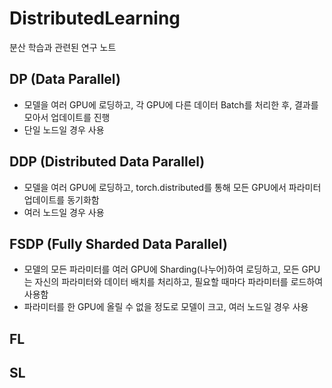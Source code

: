 # DistributedLearning
분산 학습과 관련된 연구 노트



## DP (Data Parallel)
- 모델을 여러 GPU에 로딩하고, 각 GPU에 다른 데이터 Batch를 처리한 후, 결과를 모아서 업데이트를 진행
- 단일 노드일 경우 사용


## DDP (Distributed Data Parallel)
- 모델을 여러 GPU에 로딩하고, torch.distributed를 통해 모든 GPU에서 파라미터 업데이트를 동기화함
- 여러 노드일 경우 사용


## FSDP (Fully Sharded Data Parallel)
- 모델의 모든 파라미터를 여러 GPU에 Sharding(나누어)하여 로딩하고, 모든 GPU는 자신의 파라미터와 데이터 배치를 처리하고, 필요할 때마다 파라미터를 로드하여 사용함
- 파라미터를 한 GPU에 올릴 수 없을 정도로 모델이 크고, 여러 노드일 경우 사용




## FL


## SL
